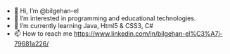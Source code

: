 - 👋 Hi, I’m @bilgehan-el
- 👀 I’m interested in programming and educational technologies. 
- 🌱 I’m currently learning Java, Html5 & CSS3, C#
- 📫 How to reach me https://www.linkedin.com/in/bilgehan-el%C3%A7i-79681a226/

<!---
bilgehan-el/bilgehan-el is a ✨ special ✨ repository because its `README.md` (this file) appears on your GitHub profile.
You can click the Preview link to take a look at your changes.
--->
